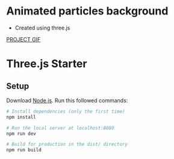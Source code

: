 # Animated particles background
- Created using three.js

[PROJECT GIF](https://i.ibb.co/yYFnXSR/particles.gif)


# Three.js Starter
## Setup
Download [Node.js](https://nodejs.org/en/download/).
Run this followed commands:

``` bash
# Install dependencies (only the first time)
npm install

# Run the local server at localhost:8080
npm run dev

# Build for production in the dist/ directory
npm run build
```
